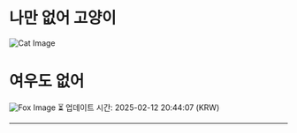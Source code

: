 
# 나만 없어 고양이

![Cat Image](https://cdn2.thecatapi.com/images/d6k.jpg)

# 여우도 없어
![Fox Image](https://randomfox.ca/images/87.jpg)
⏳ 업데이트 시간: 2025-02-12 20:44:07 (KRW)

---
